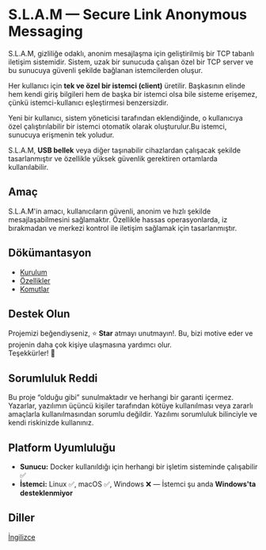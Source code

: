 # S.L.A.M — Secure Link Anonymous Messaging

S.L.A.M, gizliliğe odaklı, anonim mesajlaşma için geliştirilmiş bir TCP tabanlı iletişim sistemidir. Sistem, uzak bir sunucuda çalışan özel bir TCP server ve bu sunucuya güvenli şekilde bağlanan istemcilerden oluşur.

Her kullanıcı için **tek ve özel bir istemci (client)** üretilir. Başkasının elinde hem kendi giriş bilgileri hem de başka bir istemci olsa bile sisteme erişemez, çünkü istemci-kullanıcı eşleştirmesi benzersizdir.

Yeni bir kullanıcı, sistem yöneticisi tarafından eklendiğinde, o kullanıcıya özel çalıştırılabilir bir istemci otomatik olarak oluşturulur.Bu istemci, sunucuya erişmenin tek yoludur.

S.L.A.M, **USB bellek** veya diğer taşınabilir cihazlardan çalışacak şekilde tasarlanmıştır ve özellikle yüksek güvenlik gerektiren ortamlarda kullanılabilir.

## Amaç

S.L.A.M'in amacı, kullanıcıların güvenli, anonim ve hızlı şekilde mesajlaşabilmesini sağlamaktır. Özellikle hassas operasyonlarda, iz bırakmadan ve merkezi kontrol ile iletişim sağlamak için tasarlanmıştır.

## Dökümantasyon

- [Kurulum](docs/tr/01_installation.md)
- [Özellikler](docs/tr/02_features.md)
- [Komutlar](docs/tr/03_commands.md)

## Destek Olun

Projemizi beğendiyseniz, ⭐️ **Star** atmayı unutmayın!. Bu, bizi motive eder ve projenin daha çok kişiye ulaşmasına yardımcı olur.  
Teşekkürler! 🙌

## Sorumluluk Reddi

Bu proje “olduğu gibi” sunulmaktadır ve herhangi bir garanti içermez. Yazarlar, yazılımın üçüncü kişiler tarafından kötüye kullanılması veya zararlı amaçlarla kullanılmasından sorumlu değildir. Yazılımı sorumluluk bilinciyle ve kendi riskinizde kullanınız.

## Platform Uyumluluğu

- **Sunucu:** Docker kullanıldığı için herhangi bir işletim sisteminde çalışabilir ✅
- **İstemci:** Linux ✅, macOS ✅, Windows ❌ — İstemci şu anda **Windows'ta desteklenmiyor**

## Diller

[İngilizce](README.md)
